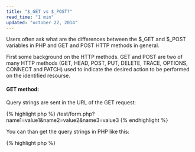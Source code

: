 ```yaml
---
title: "$_GET vs $_POST?"
read_time: "1 min"
updated: "october 22, 2014"
---
```


Users often ask what are the differences between the $_GET and $_POST variables in PHP and GET and POST HTTP methods in general.

First some background on the HTTP methods. GET and POST are two of many HTTP methods (GET, HEAD, POST, PUT, DELETE, TRACE, OPTIONS, CONNECT and PATCH)
used to indicate the desired action to be performed on the identified resourse.

#### GET method:

Query strings are sent in the URL of the GET request:

{% highlight php %}
/test/form.php?name1=value1&name2=value2&name3=value3
{% endhighlight %}

You can than get the query strings in PHP like this:

{% highlight php %}
<?php

$name1 = filter_has_var(INPUT_GET, 'name1') ? filter_input(INPUT_GET, 'name1', FILTER_SANITIZE_STRING) : false;
{% endhighlight %}

#### POST method:

In case of POST method query strings are sent in the HTTP message body of the POST request:

{% highlight php %}
POST /test/form.php HTTP/1.1
Host: test.com
name1=value1&name2=value2&name3=value3
{% endhighlight %}

Query strings from POST method can be than processed in PHP like this:

{% highlight php %}
<?php

$name1 = filter_has_var(INPUT_POST, 'name1') ? filter_input(INPUT_POST, 'name1', FILTER_SANITIZE_STRING) : false;

{% endhighlight %}
